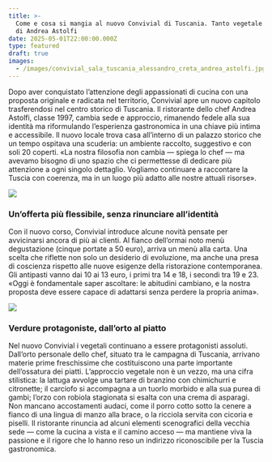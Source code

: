 ```yaml
---
title: >-
  Come e cosa si mangia al nuovo Convivial di Tuscania. Tanto vegetale nel menu
  di Andrea Astolfi
date: 2025-05-01T22:00:00.000Z
type: featured
draft: true
images:
  - /images/convivial_sala_tuscania_alessandro_creta_andrea_astolfi.jpg.webp
---
```


Dopo aver conquistato l’attenzione degli appassionati di cucina con una proposta originale e radicata nel territorio, Convivial apre un nuovo capitolo trasferendosi nel centro storico di Tuscania. Il ristorante dello chef Andrea Astolfi, classe 1997, cambia sede e approccio, rimanendo fedele alla sua identità ma riformulando l’esperienza gastronomica in una chiave più intima e accessibile. Il nuovo locale trova casa all’interno di un palazzo storico che un tempo ospitava una scuderia: un ambiente raccolto, suggestivo e con soli 20 coperti. «La nostra filosofia non cambia — spiega lo chef — ma avevamo bisogno di uno spazio che ci permettesse di dedicare più attenzione a ogni singolo dettaglio. Vogliamo continuare a raccontare la Tuscia con coerenza, ma in un luogo più adatto alle nostre attuali risorse».

![](/images/convivial_tuscnaia.jpg.webp)

### Un’offerta più flessibile, senza rinunciare all’identità

Con il nuovo corso, Convivial introduce alcune novità pensate per avvicinarsi ancora di più ai clienti. Al fianco dell’ormai noto menù degustazione (cinque portate a 50 euro), arriva un menù alla carta. Una scelta che riflette non solo un desiderio di evoluzione, ma anche una presa di coscienza rispetto alle nuove esigenze della ristorazione contemporanea. Gli antipasti vanno dai 10 ai 13 euro, i primi tra 14 e 18, i secondi tra 19 e 23. «Oggi è fondamentale saper ascoltare: le abitudini cambiano, e la nostra proposta deve essere capace di adattarsi senza perdere la propria anima».

![](/images/convivial_tuscania_menu_tuscia.jpg.webp)

### Verdure protagoniste, dall’orto al piatto

Nel nuovo Convivial i vegetali continuano a essere protagonisti assoluti. Dall’orto personale dello chef, situato tra le campagna di Tuscania, arrivano materie prime freschissime che costituiscono una parte importante dell’ossatura dei piatti. L’approccio vegetale non è un vezzo, ma una cifra stilistica: la lattuga avvolge una tartare di branzino con chimichurri e citronette; il carciofo si accompagna a un tuorlo morbido e alla sua purea di gambi; l’orzo con robiola stagionata si esalta con una crema di asparagi. Non mancano accostamenti audaci, come il porro cotto sotto la cenere a fianco di una lingua di manzo alla brace, o la ricciola servita con cicoria e piselli. Il ristorante rinuncia ad alcuni elementi scenografici della vecchia sede — come la cucina a vista e il camino acceso — ma mantiene viva la passione e il rigore che lo hanno reso un indirizzo riconoscibile per la Tuscia gastronomica.
